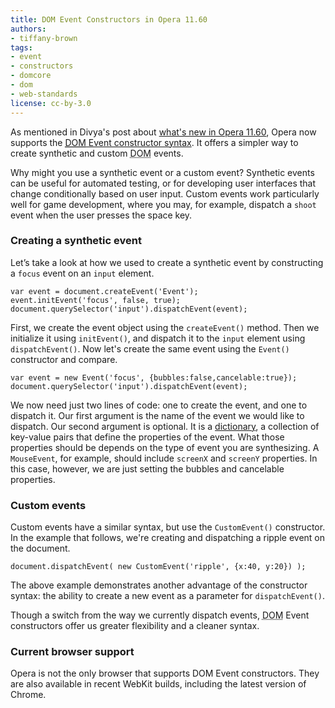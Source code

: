 ```yaml
---
title: DOM Event Constructors in Opera 11.60
authors:
- tiffany-brown
tags:
- event
- constructors
- domcore
- dom
- web-standards
license: cc-by-3.0
---
```


<p>As mentioned in Divya&#39;s post about <a href="http://my.opera.com/ODIN/blog/2011/11/07/what-s-new-in-opera-development-snapshots-4-november-2011-edition">what&#39;s new in Opera 11.60</a>, Opera now supports the <a href="http://www.w3.org/TR/domcore/#events" target="_blank"><abbr title="Document Object Model">DOM</abbr> Event constructor syntax</a>. It offers a simpler way to create synthetic and custom <abbr title="Document Object Model">DOM</abbr> events.</p>

<p>Why might you use a synthetic event or a custom event? Synthetic events can be useful for automated testing, or for developing user interfaces that change conditionally based on user input. Custom events work particularly well for game development, where you may, for example, dispatch a <code>shoot</code> event when the user presses the space key.</p>

<h3>Creating a synthetic event</h3>

<p>Let&#8217;s take a look at how we used to create a synthetic event by constructing a <code>focus</code> event on an <code>input</code> element.</p>

<pre><code>var event = document.createEvent(&#39;Event&#39;);
event.initEvent(&#39;focus&#39;, false, true);
document.querySelector(&#39;input&#39;).dispatchEvent(event);</code></pre>

<p>First, we create the event object using the <code>createEvent()</code> method. Then we initialize it using <code>initEvent()</code>, and dispatch it to the <code>input</code> element using <code>dispatchEvent()</code>. Now let&#39;s create the same event using the <code>Event()</code> constructor and compare.</p>

<pre><code>var event = new Event(&#39;focus&#39;, {bubbles:false,cancelable:true});
document.querySelector(&#39;input&#39;).dispatchEvent(event);</code></pre>

<p>We now need just two lines of code: one to create the event, and one to dispatch it. Our first argument is the name of the event we would like to dispatch. Our second argument is optional. It is a <a href="http://www.w3.org/TR/WebIDL/#idl-dictionaries">dictionary</a>, a collection of key-value pairs that define the properties of the event. What those properties should be depends on the type of event you are synthesizing. A <code>MouseEvent</code>, for example, should include <code>screenX</code> and <code>screenY</code> properties. In this case, however, we are just setting the bubbles and cancelable properties.</p>

<h3>Custom events</h3>

<p>Custom events have a similar syntax, but use the <code>CustomEvent()</code> constructor. In the example that follows, we&#39;re creating and dispatching a ripple event on the document.</p>

<pre><code>document.dispatchEvent( new CustomEvent(&#39;ripple&#39;, {x:40, y:20}) );</code></pre>

<p>The above example demonstrates another advantage of the constructor syntax: the ability to create a new event as a parameter for <code>dispatchEvent()</code>.</p>

<p>Though a switch from the way we currently dispatch events, <abbr title="Document Object Model">DOM</abbr> Event constructors offer us greater flexibility and a cleaner syntax.</p>

<h3>Current browser support</h3>

<p>Opera is not the only browser that supports DOM Event constructors. They are also available in recent WebKit builds, including the latest version of Chrome.</p>
